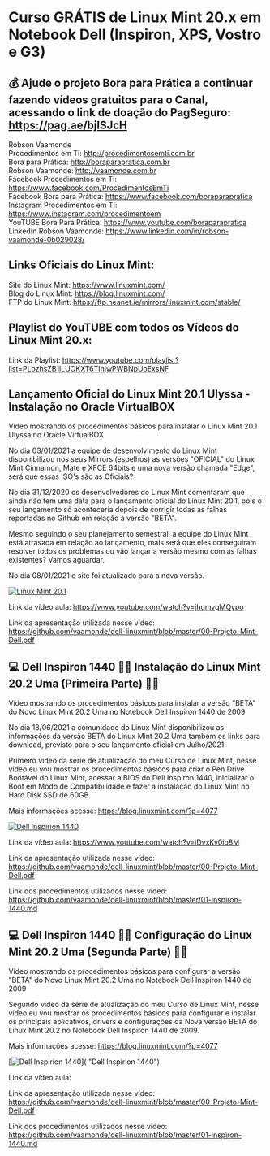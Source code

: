 # Curso GRÁTIS de Linux Mint 20.x em Notebook Dell (Inspiron, XPS, Vostro e G3)

## 💰 Ajude o projeto Bora para Prática a continuar fazendo vídeos gratuitos para o Canal, acessando o link de doação do PagSeguro: https://pag.ae/bjlSJcH

Robson Vaamonde<br>
Procedimentos em TI: http://procedimentosemti.com.br<br>
Bora para Prática: http://boraparapratica.com.br<br>
Robson Vaamonde: http://vaamonde.com.br<br>
Facebook Procedimentos em TI: https://www.facebook.com/ProcedimentosEmTi<br>
Facebook Bora para Prática: https://www.facebook.com/boraparapratica<br>
Instagram Procedimentos em TI: https://www.instagram.com/procedimentoem<br>
YouTUBE Bora Para Prática: https://www.youtube.com/boraparapratica<br>
LinkedIn Robson Vaamonde: https://www.linkedin.com/in/robson-vaamonde-0b029028/<br>

## **Links Oficiais do Linux Mint:**
Site do Linux Mint: https://www.linuxmint.com/​<br>
Blog do Linux Mint: https://blog.linuxmint.com/​<br>
FTP  do Linux Mint: https://ftp.heanet.ie/mirrors/linuxmint.com/stable/<br>

## **Playlist do YouTUBE com todos os Vídeos do Linux Mint 20.x:**
Link da Playlist: https://www.youtube.com/playlist?list=PLozhsZB1lLUOKXT6TIhjwPWBNpUoExsNF

## **Lançamento Oficial do Linux Mint 20.1 Ulyssa - Instalação no Oracle VirtualBOX**

Vídeo mostrando os procedimentos básicos para instalar o Linux Mint 20.1 Ulyssa no Oracle VirtualBOX

No dia 03/01/2021 a equipe de desenvolvimento do Linux Mint disponibilizou nos seus Mirrors (espelhos) as versões "OFICIAL" do Linux Mint Cinnamon, Mate e XFCE 64bits e uma nova versão chamada "Edge", será que essas ISO's são as Oficiais?

No dia 31/12/2020 os desenvolvedores do Linux Mint comentaram que ainda não tem uma data para o lançamento oficial do Linux Mint 20.1, pois o seu lançamento só aconteceria depois de corrigir todas as falhas reportadas no Github em relação a versão "BETA".

Mesmo seguindo o seu planejamento semestral, a equipe do Linux Mint está atrasada em relação ao lançamento, mais será que eles conseguiram resolver todos os problemas ou vão lançar a versão mesmo com as falhas existentes? Vamos aguardar.

No dia 08/01/2021 o site foi atualizado para a nova versão.

[![Linux Mint 20.1](http://img.youtube.com/vi/jhqmvgMQypo/0.jpg)](http://www.youtube.com/watch?v=jhqmvgMQypo "Linux Mint 20.1")

Link da vídeo aula: https://www.youtube.com/watch?v=jhqmvgMQypo

Link da apresentação utilizada nesse vídeo: https://github.com/vaamonde/dell-linuxmint/blob/master/00-Projeto-Mint-Dell.pdf

## **💻 Dell Inspiron 1440 🐧🐧 Instalação do Linux Mint 20.2 Uma (Primeira Parte) 🐧🐧**

Vídeo mostrando os procedimentos básicos para instalar a versão "BETA" do Novo Linux Mint 20.2 Uma no Notebook Dell Inspiron 1440 de 2009

No dia 18/06/2021 a comunidade do Linux Mint disponibilizou as informações da versão BETA do Linux Mint 20.2 Uma também os links para download, previsto para o seu lançamento oficial em Julho/2021.

Primeiro vídeo da série de atualização do meu Curso de Linux Mint, nesse vídeo eu vou mostrar os procedimentos básicos para criar o Pen Drive Bootável do Linux Mint, acessar a BIOS do Dell Inspiron 1440, inicializar o Boot em Modo de Compatibilidade e fazer a instalação do Linux Mint no Hard Disk SSD de 60GB.

Mais informações acesse: https://blog.linuxmint.com/?p=4077

[![Dell Inspirion 1440](http://img.youtube.com/vi/iDvxKv0ib8M/0.jpg)](https://www.youtube.com/watch?v=iDvxKv0ib8M "Dell Inspirion 1440")

Link da vídeo aula: https://www.youtube.com/watch?v=iDvxKv0ib8M

Link da apresentação utilizada nesse vídeo: https://github.com/vaamonde/dell-linuxmint/blob/master/00-Projeto-Mint-Dell.pdf

Link dos procedimentos utilizados nesse vídeo: https://github.com/vaamonde/dell-linuxmint/blob/master/01-inspiron-1440.md

## **💻 Dell Inspiron 1440 🐧🐧 Configuração do Linux Mint 20.2 Uma (Segunda Parte) 🐧🐧**

Vídeo mostrando os procedimentos básicos para configurar a versão "BETA" do Novo Linux Mint 20.2 Uma no Notebook Dell Inspiron 1440 de 2009

Segundo vídeo da série de atualização do meu Curso de Linux Mint, nesse vídeo eu vou mostrar os procedimentos básicos para configurar e instalar os principais aplicativos, drivers e configurações da Nova versão BETA do Linux Mint 20.2 no Notebook Dell Inspiron 1440 de 2009.

Mais informações acesse: https://blog.linuxmint.com/?p=4077

[![Dell Inspirion 1440](http://img.youtube.com/vi//0.jpg)]( "Dell Inspirion 1440")

Link da vídeo aula: 

Link da apresentação utilizada nesse vídeo: https://github.com/vaamonde/dell-linuxmint/blob/master/00-Projeto-Mint-Dell.pdf

Link dos procedimentos utilizados nesse vídeo: https://github.com/vaamonde/dell-linuxmint/blob/master/01-inspiron-1440.md